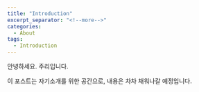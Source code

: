```yaml
---
title: "Introduction"
excerpt_separator: "<!--more-->"
categories:
  - About
tags:
  - Introduction
---
```


안녕하세요. 주리입니다.

이 포스트는 자기소개를 위한 공간으로, 내용은 차차 채워나갈 예정입니다.
